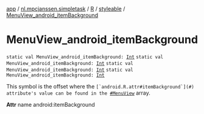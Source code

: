 [app](../../../index.md) / [nl.mpcjanssen.simpletask](../../index.md) / [R](../index.md) / [styleable](index.md) / [MenuView_android_itemBackground](.)

# MenuView_android_itemBackground

`static val MenuView_android_itemBackground: `[`Int`](https://kotlinlang.org/api/latest/jvm/stdlib/kotlin/-int/index.html)
`static val MenuView_android_itemBackground: `[`Int`](https://kotlinlang.org/api/latest/jvm/stdlib/kotlin/-int/index.html)
`static val MenuView_android_itemBackground: `[`Int`](https://kotlinlang.org/api/latest/jvm/stdlib/kotlin/-int/index.html)
`static val MenuView_android_itemBackground: `[`Int`](https://kotlinlang.org/api/latest/jvm/stdlib/kotlin/-int/index.html)

This symbol is the offset where the ``[`android.R.attr#itemBackground`](#) attribute's value can be found in the ``[`#MenuView`](-menu-view.md) array.

**Attr**
name android:itemBackground

